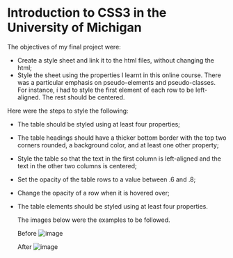 # Introduction to CSS3 in the University of Michigan

The objectives of my final project were: 

- Create a style sheet and link it to the html files, without changing the html;
- Style the sheet using the properties I learnt in this online course.  There was a particular emphasis on pseudo-elements and pseudo-classes. For instance, í had to style the first element of each row to be left-aligned.  The rest should be centered.  


Here were the steps to style the following:

- The table should be styled using at least four  properties;
- The table headings should have a thicker bottom border with the top two corners rounded, a background color, and at least one other property;
- Style the table so that the text in the first column is left-aligned and the text in the other two columns is centered;
- Set the opacity of the table rows to a value between .6 and .8;
- Change the opacity of a row when it is hovered over;
- The table elements <td> should be styled using at least four  properties. 
  
  
  The images below were the examples to be followed. 
  
  Before
  ![image](https://user-images.githubusercontent.com/83366119/120116134-03837c00-c15d-11eb-847e-1f42de638ba3.png)

  
  After
  ![image](https://user-images.githubusercontent.com/83366119/120116155-1d24c380-c15d-11eb-961e-9eb96556f272.png)
